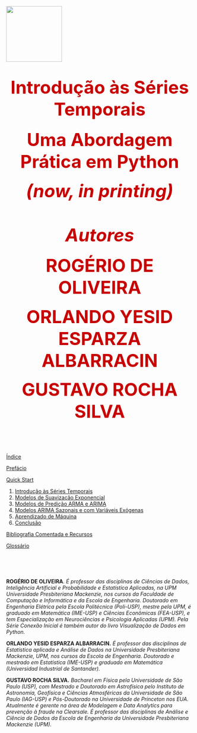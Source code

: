 <img src="https://github.com/Introducao-Series-Temporais-em-Python/Book/blob/main/Figures/ISTP_capa.png?raw=true" width="150" />

<h1 align=center><font size = 8, style="color:rgb(200,0,0)"><b>Introdução às Séries Temporais
</b></font></h1> 

<h3 align=center><font size = 8, style="color:rgb(200,0,0)"><b>Uma Abordagem Prática em Python
</b></font></h3> 

<h5 align=center><font size = 8, style="color:rgb(200,0,0)"><i>(now, in printing)
</i></font></h5> 

<br>

<h5 align=center><font size = 8, style="color:rgb(200,0,0)"><b>Autores
</b></font></h5>
<h4 align=center><font size = 8, style="color:rgb(200,0,0)"><b>ROGÉRIO DE OLIVEIRA
</b></font></h4>
<h4 align=center><font size = 8, style="color:rgb(200,0,0)"><b>ORLANDO YESID ESPARZA ALBARRACIN
</b></font></h4>
<h4 align=center><font size = 8, style="color:rgb(200,0,0)"><b>GUSTAVO ROCHA SILVA
</b></font></h4>
 
<br>
<br>
<br>

[Índice](https://github.com/Introducao-Series-Temporais-em-Python/Book/blob/main/index.md)

[Prefácio](https://colab.research.google.com/github/Introducao-Series-Temporais-em-Python/Book/blob/main/prefacio.ipynb)

[Quick Start](https://colab.research.google.com/github/Introducao-Series-Temporais-em-Python/Book/blob/main/QuickStart.ipynb)

1.	[Introdução às Séries Temporais](https://colab.research.google.com/github/Introducao-Series-Temporais-em-Python/Book/blob/main/Cap1.ipynb)
2.	[Modelos de Suavização Exponencial](https://colab.research.google.com/github/Introducao-Series-Temporais-em-Python/Book/blob/main/Cap2.ipynb)
3.	[Modelos de Predição ARMA e ARIMA](https://colab.research.google.com/github/Introducao-Series-Temporais-em-Python/Book/blob/main/Cap3.ipynb)
4.	[Modelos ARIMA Sazonais e com Variáveis Exógenas](https://colab.research.google.com/github/Introducao-Series-Temporais-em-Python/Book/blob/main/Cap4.ipynb)
5.	[Aprendizado de Máquina](https://colab.research.google.com/github/Introducao-Series-Temporais-em-Python/Book/blob/main/Cap5.ipynb)
6.	[Conclusão](https://colab.research.google.com/github/Introducao-Series-Temporais-em-Python/Book/blob/main/Cap6.ipynb)



[Bibliografia Comentada e Recursos](https://colab.research.google.com/github/Introducao-Series-Temporais-em-Python/Book/blob/main/biblio.ipynb)


[Glossário](https://github.com/Introducao-Series-Temporais-em-Python/Book/blob/main/Glossario.md)

<br>
<br>
<br>

**ROGÉRIO DE OLIVEIRA**. *É professor das disciplinas de Ciências de Dados, Inteligência Artificial e  Probabilidade e Estatística Aplicadas, na UPM Universidade Presbiteriana Mackenzie, nos cursos da Faculdade de Computação e Informática e da Escola de Engenharia. Doutorado em Engenharia Elétrica pela Escola Politécnica (Poli-USP), mestre pela UPM, é graduado em Matemática (IME-USP) e Ciências Econômicas (FEA-USP), e tem Especialização em Neurociências e Psicologia Aplicadas (UPM). Pela Série Conexão Inicial é também autor do livro Visualização de Dados em Python.*

**ORLANDO YESID ESPARZA ALBARRACIN.** *É professor das disciplinas de Estatística aplicada e Análise de Dados na Universidade Presbiteriana Mackenzie, UPM, nos cursos da Escola de Engenharia. Doutorado e mestrado em Estatística (IME-USP) e graduado em Matemática (Universidad Industrial de Santander).*

**GUSTAVO ROCHA SILVA.** *Bacharel em Física pela Universidade de São Paulo (USP), com Mestrado e Doutorado em Astrofísica pelo Instituto de Astronomia, Geofísica e Ciências Atmosféricas da Universidade de São Paulo (IAG-USP) e Pós-Doutorado na Universidade de Princeton nos EUA. Atualmente é gerente na área de Modelagem e Data Analytics para prevenção à fraude na Clearsale. É professor das disciplinas de Análise e Ciência de Dados da Escola de Engenharia da Universidade Presbiteriana Mackenzie (UPM).*
